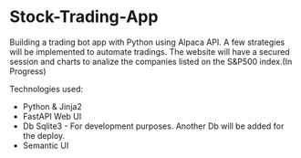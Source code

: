 # Stock-Trading-App

Building a trading bot app with Python using Alpaca API. A few strategies will be implemented to automate tradings. The website will have a secured session and charts to analize the companies listed on the S&P500 index.(In Progress)

Technologies used:

* Python & Jinja2
* FastAPI Web UI
* Db Sqlite3 - For development purposes. Another Db will be added for the deploy.
* Semantic UI

